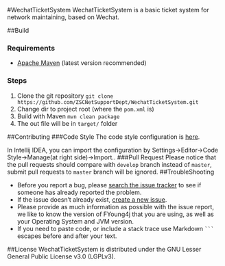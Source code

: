 #WechatTicketSystem
WechatTicketSystem is a basic ticket system for network maintaining, based on Wechat.

##Build
### Requirements
- [Apache Maven](https://maven.apache.org/) (latest version recommended)

### Steps
1. Clone the git repository `git clone https://github.com/ZSCNetSupportDept/WechatTicketSystem.git`
2. Change dir to project root (where the `pom.xml` is)
3. Build with Maven `mvn clean package`
4. The out file will be in `target/` folder

##Contributing
###Code Style
The code style configuration is [here](http://stash.sola.love/projects/PSS/repos/ide_configuration/browse/intellij%20idea/Code_Style_Use_Tab.xml).

In Intellij IDEA, you can import the configuration by Settings-\>Editor-\>Code Style-\>Manage(at right side)-\>Import..
###Pull Request
Please notice that the pull requests should compare with `develop` branch instead of `master`,
submit pull requests to `master` branch will be ignored.
##TroubleShooting
- Before you report a bug, please [search the issue tracker](https://github.com/ZSCNetSupportDept/WechatTicketSystem/issues) to see if someone has already reported the problem.
- If the issue doesn’t already exist, [create a new issue](https://github.com/ZSCNetSupportDept/WechatTicketSystem/issues/new).
- Please provide as much information as possible with the issue report, we like to know the version of FYoung4j that you are using, as well as your Operating System and JVM version.
- If you need to paste code, or include a stack trace use Markdown `` ``` `` escapes before and after your text.

##License
WechatTicketSystem is distributed under the GNU Lesser General Public License v3.0 (LGPLv3).